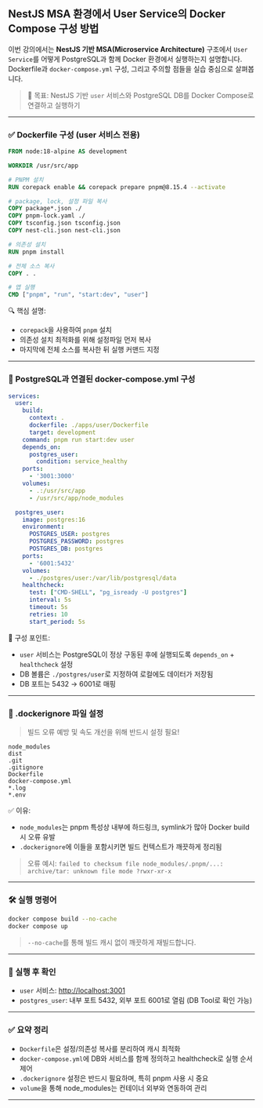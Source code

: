 ## NestJS MSA 환경에서 User Service의 Docker Compose 구성 방법

이번 강의에서는 **NestJS 기반 MSA(Microservice Architecture)** 구조에서 `User Service`를 어떻게 PostgreSQL과 함께 Docker 환경에서 실행하는지 설명합니다. Dockerfile과 `docker-compose.yml` 구성, 그리고 주의할 점들을 실습 중심으로 살펴봅니다.

> 🎯 목표: NestJS 기반 `user` 서비스와 PostgreSQL DB를 Docker Compose로 연결하고 실행하기

---

### ✅ Dockerfile 구성 (user 서비스 전용)

```Dockerfile
FROM node:18-alpine AS development

WORKDIR /usr/src/app

# PNPM 설치
RUN corepack enable && corepack prepare pnpm@8.15.4 --activate

# package, lock, 설정 파일 복사
COPY package*.json ./
COPY pnpm-lock.yaml ./
COPY tsconfig.json tsconfig.json
COPY nest-cli.json nest-cli.json

# 의존성 설치
RUN pnpm install

# 전체 소스 복사
COPY . .

# 앱 실행
CMD ["pnpm", "run", "start:dev", "user"]
```

🔍 핵심 설명:

- `corepack`을 사용하여 `pnpm` 설치
- 의존성 설치 최적화를 위해 설정파일 먼저 복사
- 마지막에 전체 소스를 복사한 뒤 실행 커맨드 지정

---

### 🐘 PostgreSQL과 연결된 docker-compose.yml 구성

```yaml
services:
  user:
    build:
      context: .
      dockerfile: ./apps/user/Dockerfile
      target: development
    command: pnpm run start:dev user
    depends_on:
      postgres_user:
        condition: service_healthy
    ports:
      - '3001:3000'
    volumes:
      - .:/usr/src/app
      - /usr/src/app/node_modules

  postgres_user:
    image: postgres:16
    environment:
      POSTGRES_USER: postgres
      POSTGRES_PASSWORD: postgres
      POSTGRES_DB: postgres
    ports:
      - '6001:5432'
    volumes:
      - ./postgres/user:/var/lib/postgresql/data
    healthcheck:
      test: ["CMD-SHELL", "pg_isready -U postgres"]
      interval: 5s
      timeout: 5s
      retries: 10
      start_period: 5s
```

📌 구성 포인트:

- `user` 서비스는 PostgreSQL이 정상 구동된 후에 실행되도록 `depends_on` + `healthcheck` 설정
- DB 볼륨은 `./postgres/user`로 지정하여 로컬에도 데이터가 저장됨
- DB 포트는 5432 → 6001로 매핑

---

### 🧾 .dockerignore 파일 설정

> 빌드 오류 예방 및 속도 개선을 위해 반드시 설정 필요!

```dockerignore
node_modules
dist
.git
.gitignore
Dockerfile
docker-compose.yml
*.log
*.env
```

✅ 이유:

- `node_modules`는 pnpm 특성상 내부에 하드링크, symlink가 많아 Docker build 시 오류 유발
- `.dockerignore`에 이들을 포함시키면 빌드 컨텍스트가 깨끗하게 정리됨

> 오류 예시: `failed to checksum file node_modules/.pnpm/...: archive/tar: unknown file mode ?rwxr-xr-x`

---

### 🛠 실행 명령어

```bash
docker compose build --no-cache
docker compose up
```

> `--no-cache`를 통해 빌드 캐시 없이 깨끗하게 재빌드합니다.

---

### 📌 실행 후 확인

- `user` 서비스: [http://localhost:3001](http://localhost:3001)
- `postgres_user`: 내부 포트 5432, 외부 포트 6001로 열림 (DB Tool로 확인 가능)

---

### ✅ 요약 정리

- `Dockerfile`은 설정/의존성 복사를 분리하여 캐시 최적화
- `docker-compose.yml`에 DB와 서비스를 함께 정의하고 healthcheck로 실행 순서 제어
- `.dockerignore` 설정은 반드시 필요하며, 특히 pnpm 사용 시 중요
- `volume`을 통해 node\_modules는 컨테이너 외부와 연동하여 관리

---
